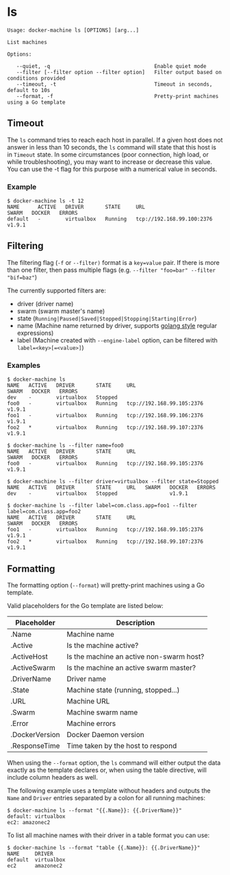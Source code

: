 <!--[metadata]>
+++
title = "ls"
description = "List machines"
keywords = ["machine, ls, subcommand"]
[menu.main]
parent="smn_machine_subcmds"
+++
<![end-metadata]-->

# ls

    Usage: docker-machine ls [OPTIONS] [arg...]

    List machines

    Options:

       --quiet, -q                                  Enable quiet mode
       --filter [--filter option --filter option]   Filter output based on conditions provided
       --timeout, -t                                Timeout in seconds, default to 10s
       --format, -f                                 Pretty-print machines using a Go template

## Timeout

The `ls` command tries to reach each host in parallel. If a given host does not
answer in less than 10 seconds, the `ls` command will state that this host is in
`Timeout` state. In some circumstances (poor connection, high load, or while
troubleshooting), you may want to increase or decrease this value. You can use
the -t flag for this purpose with a numerical value in seconds.

### Example

    $ docker-machine ls -t 12
    NAME      ACTIVE   DRIVER       STATE     URL                         SWARM   DOCKER   ERRORS
    default   -        virtualbox   Running   tcp://192.168.99.100:2376           v1.9.1

## Filtering

The filtering flag (`-f` or `--filter)` format is a `key=value` pair. If there is more
than one filter, then pass multiple flags (e.g. `--filter "foo=bar" --filter "bif=baz"`)

The currently supported filters are:

-   driver (driver name)
-   swarm  (swarm master's name)
-   state  (`Running|Paused|Saved|Stopped|Stopping|Starting|Error`)
-   name   (Machine name returned by driver, supports [golang style](https://github.com/google/re2/wiki/Syntax) regular expressions)
-   label  (Machine created with `--engine-label` option, can be filtered with `label=<key>[=<value>]`)

### Examples

    $ docker-machine ls
    NAME   ACTIVE   DRIVER       STATE     URL                         SWARM   DOCKER   ERRORS
    dev    -        virtualbox   Stopped
    foo0   -        virtualbox   Running   tcp://192.168.99.105:2376           v1.9.1
    foo1   -        virtualbox   Running   tcp://192.168.99.106:2376           v1.9.1
    foo2   *        virtualbox   Running   tcp://192.168.99.107:2376           v1.9.1

    $ docker-machine ls --filter name=foo0
    NAME   ACTIVE   DRIVER       STATE     URL                         SWARM   DOCKER   ERRORS
    foo0   -        virtualbox   Running   tcp://192.168.99.105:2376           v1.9.1

    $ docker-machine ls --filter driver=virtualbox --filter state=Stopped
    NAME   ACTIVE   DRIVER       STATE     URL   SWARM   DOCKER   ERRORS
    dev    -        virtualbox   Stopped                 v1.9.1

    $ docker-machine ls --filter label=com.class.app=foo1 --filter label=com.class.app=foo2
    NAME   ACTIVE   DRIVER       STATE     URL                         SWARM   DOCKER   ERRORS
    foo1   -        virtualbox   Running   tcp://192.168.99.105:2376           v1.9.1
    foo2   *        virtualbox   Running   tcp://192.168.99.107:2376           v1.9.1

## Formatting

The formatting option (`--format`) will pretty-print machines using a Go template.

Valid placeholders for the Go template are listed below:

| Placeholder    | Description                              |
| -------------- | ---------------------------------------- |
| .Name          | Machine name                             |
| .Active        | Is the machine active?                   |
| .ActiveHost    | Is the machine an active non-swarm host? |
| .ActiveSwarm   | Is the machine an active swarm master?   |
| .DriverName    | Driver name                              |
| .State         | Machine state (running, stopped...)      |
| .URL           | Machine URL                              |
| .Swarm         | Machine swarm name                       |
| .Error         | Machine errors                           |
| .DockerVersion | Docker Daemon version                    |
| .ResponseTime  | Time taken by the host to respond        |

When using the `--format` option, the `ls` command will either output the data exactly as the template declares or,
when using the table directive, will include column headers as well.

The following example uses a template without headers and outputs the `Name` and `Driver` entries separated by a colon
for all running machines:

    $ docker-machine ls --format "{{.Name}}: {{.DriverName}}"
    default: virtualbox
    ec2: amazonec2

To list all machine names with their driver in a table format you can use:

    $ docker-machine ls --format "table {{.Name}}: {{.DriverName}}"
    NAME     DRIVER
    default  virtualbox
    ec2      amazonec2
